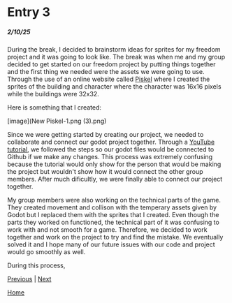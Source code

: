 # Entry 3
##### 2/10/25

During the break, I decided to brainstorm ideas for sprites for my freedom project and it was going to look like. The break was when me and my group decided to get started on our freedom project by putting things together and the first thing we needed were the assets we were going to use. Through the use of an online website called [Piskel](https://www.piskelapp.com/p/create/sprite) where I created the sprites of the building and character where the character was 16x16 pixels while the buildings were 32x32. 

Here is something that I created:

[image](New Piskel-1.png (3).png)

Since we were getting started by creating our project, we needed to collaborate and connect our godot project together. Through a [YouTube tutorial](https://www.youtube.com/watch?v=fZ-CJIYPFMI), we followed the steps so our godot files would be connected to Github if we make any changes. This process was extremely confusing because the tutorial would only show for the person that would be making the project but wouldn't show how it would connect the other group members. After much dificultly, we were finally able to connect our project together. 

My group members were also working on the technical parts of the game. They created movement and collison with the temperary assets given by Godot but I replaced them with the sprites that I created. Even though the parts they worked on functioned, the technical part of it was confusing to work with and not smooth for a game. Therefore, we decided to work together and work on the project to try and find the mistake. We eventually solved it and I hope many of our future issues with our code and project would go smoothly as well. 

During this process, 


[Previous](entry02.md) | [Next](entry04.md)

[Home](../README.md)
